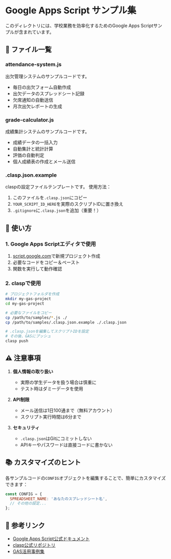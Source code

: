 # Google Apps Script サンプル集

このディレクトリには、学校業務を効率化するためのGoogle Apps Scriptサンプルが含まれています。

## 📁 ファイル一覧

### attendance-system.js
出欠管理システムのサンプルコードです。
- 毎日の出欠フォーム自動作成
- 出欠データのスプレッドシート記録
- 欠席通知の自動送信
- 月次出欠レポートの生成

### grade-calculator.js
成績集計システムのサンプルコードです。
- 成績データの一括入力
- 自動集計と統計計算
- 評価の自動判定
- 個人成績表の作成とメール送信

### .clasp.json.example
claspの設定ファイルテンプレートです。
使用方法：
1. このファイルを`.clasp.json`にコピー
2. `YOUR_SCRIPT_ID_HERE`を実際のスクリプトIDに置き換え
3. `.gitignore`に`.clasp.json`を追加（重要！）

## 🚀 使い方

### 1. Google Apps Scriptエディタで使用
1. [script.google.com](https://script.google.com)で新規プロジェクト作成
2. 必要なコードをコピー＆ペースト
3. 関数を実行して動作確認

### 2. claspで使用
```bash
# プロジェクトフォルダを作成
mkdir my-gas-project
cd my-gas-project

# 必要なファイルをコピー
cp /path/to/samples/*.js ./
cp /path/to/samples/.clasp.json.example ./.clasp.json

# .clasp.jsonを編集してスクリプトIDを設定
# その後、GASにプッシュ
clasp push
```

## ⚠️ 注意事項

1. **個人情報の取り扱い**
   - 実際の学生データを扱う場合は慎重に
   - テスト時はダミーデータを使用

2. **API制限**
   - メール送信は1日100通まで（無料アカウント）
   - スクリプト実行時間は6分まで

3. **セキュリティ**
   - `.clasp.json`はGitにコミットしない
   - APIキーやパスワードは直接コードに書かない

## 📚 カスタマイズのヒント

各サンプルコードの`CONFIG`オブジェクトを編集することで、簡単にカスタマイズできます：

```javascript
const CONFIG = {
  SPREADSHEET_NAME: 'あなたのスプレッドシート名',
  // その他の設定...
};
```

## 🔗 参考リンク

- [Google Apps Script公式ドキュメント](https://developers.google.com/apps-script)
- [clasp公式リポジトリ](https://github.com/google/clasp)
- [GAS活用事例集](https://developers.google.com/apps-script/samples)